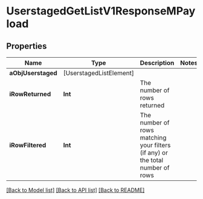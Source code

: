 # UserstagedGetListV1ResponseMPayload

## Properties
Name | Type | Description | Notes
------------ | ------------- | ------------- | -------------
**aObjUserstaged** | [UserstagedListElement] |  | 
**iRowReturned** | **Int** | The number of rows returned | 
**iRowFiltered** | **Int** | The number of rows matching your filters (if any) or the total number of rows | 

[[Back to Model list]](../README.md#documentation-for-models) [[Back to API list]](../README.md#documentation-for-api-endpoints) [[Back to README]](../README.md)


